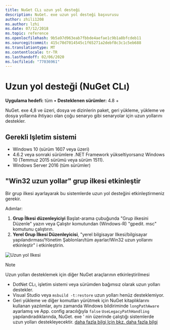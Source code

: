 ```yaml
---
title: NuGet CLı uzun yol desteği
description: NuGet. exe uzun yol desteği başvurusu
author: zhili1208
ms.author: lzhi
ms.date: 07/12/2018
ms.topic: reference
ms.openlocfilehash: 9b5a97d963eab7fbbde4aefae1c9b1a8bfcdeb11
ms.sourcegitcommit: 415c70d7014545c1f65271a2debf8c3c1c5eb688
ms.translationtype: MT
ms.contentlocale: tr-TR
ms.lasthandoff: 02/06/2020
ms.locfileid: "77036961"
---
```

# <a name="long-path-support-nuget-cli"></a>Uzun yol desteği (NuGet CLı)

**Uygulama hedefi:** tüm &bullet; **Desteklenen sürümler:** 4.8 +

NuGet. exe 4,8 ve üzeri, dosya ve dizinlerin paket, geri yükleme, yükleme ve dosya yollarına ihtiyacı olan çoğu senaryo gibi senaryolar için uzun yollarını destekler.

## <a name="required-operating-system"></a>Gerekli Işletim sistemi

-   Windows 10 (sürüm 1607 veya üzeri)
-   4\.6.2 veya sonraki sürümlere .NET Framework yükseltiyorsanız Windows 10 (Temmuz 2015 sürümü veya sürüm 1511).
-   Windows Server 2016 (tüm sürümler)

## <a name="enable-win32-long-paths-group-policy"></a>"Win32 uzun yollar" grup ilkesi etkinleştir

Bir grup ilkesi ayarlayarak bu sistemlerde uzun yol desteğini etkinleştirmeniz gerekir.

Adımlar:
1. **Grup İlkesi düzenleyiciyi** Başlat-arama çubuğunda "Grup ilkesini Düzenle" yazın veya Çalıştır komutundan (Windows-R) "gpedit. msc" komutunu çalıştırın.
2. **Yerel Grup İlkesi Düzenleyicisi**, "yerel bilgisayar Ilkesi/bilgisayar yapılandırması/Yönetim Şablonları/tüm ayarlar/Win32 uzun yollarını etkinleştir" i etkinleştirin.

![Uzun yol Ilkesi](media/LongPathPolicy.png)


> [!Note]
> Uzun yolları desteklemek için diğer NuGet araçlarının etkinleştirilmesi
>
> -   DotNet CLı, işletim sistemi veya sürümden bağımsız olarak uzun yolları destekler.
> -   Visual Studio veya `msbuild -t:restore` uzun yolları henüz desteklemiyor.
> -   Geri yükleme ve diğer komutları yürütmek için NuGet kitaplıklarını kullanan yazılımlar, aynı zamanda Windows bildiriminde `longPathAware` ayarlamış ve App. config aracılığıyla `false` `UseLegacyPathHandling` yapılandıradıklarında, NuGet. exe ' nin üzerinde çalıştığı sistemlerde uzun yolları destekleyecektir. [daha fazla bilgi Için bkz. daha fazla bilgi](https://blogs.msdn.microsoft.com/jeremykuhne/2016/07/30/net-4-6-2-and-long-paths-on-windows-10/)

